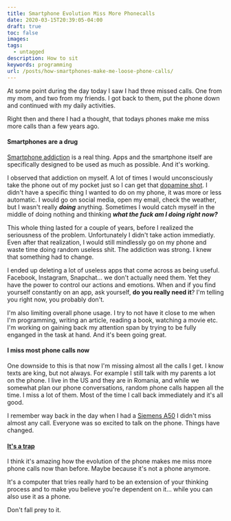 ```yaml
---
title: Smartphone Evolution Miss More Phonecalls
date: 2020-03-15T20:39:05-04:00
draft: true
toc: false
images:
tags:
  - untagged
description: How to sit
keywords: programming
url: /posts/how-smartphones-make-me-loose-phone-calls/
---
```


At some point during the day today I saw I had three missed calls. One from my mom, and two from my friends. I got back to them, put the phone down and continued with my daily activities.

Right then and there I had a thought, that todays phones make me miss more calls than a few years ago.

#### Smartphones are a drug

[Smartphone addiction](https://en.wikipedia.org/wiki/Problematic_smartphone_use) is a real thing. Apps and the smartphone itself are specifically designed to be used as much as possible. And it's working.

I observed that addiction on myself. A lot of times I would unconsciously take the phone out of my pocket just so I can get that [dopamine shot](https://www.theguardian.com/technology/2018/mar/04/has-dopamine-got-us-hooked-on-tech-facebook-apps-addiction). I didn't have a specific thing I wanted to do on my phone, it was more or less automatic. I would go on social media, open my email, check the weather, but I wasn't really ***doing*** anything. Sometimes I would catch myself in the middle of doing nothing and thinking ***what the fuck am I doing right now?***

This whole thing lasted for a couple of years, before I realized the seriousness of the problem. Unfortunately I didn't take action immediatly. Even after that realization, I would still mindlessly go on my phone and waste time doing random useless shit. The addiction was strong. I knew that something had to change.

I ended up deleting a lot of useless apps that come across as being useful. Facebook, Instagram, Snapchat... we don't actually need them. Yet they have the power to control our actions and emotions. When and if you find yourself constantly on an app, ask yourself, **do you really need it**? I'm telling you right now, you probably don't.

I'm also limiting overall phone usage. I try to not have it close to me when I'm programming, writing an article, reading a book, watching a movie etc. I'm working on gaining back my attention span by trying to be fully enganged in the task at hand. And it's been going great.

#### I miss most phone calls now

One downside to this is that now I'm missing almost all the calls I get. I know texts are king, but not always. For example I still talk with my parents a lot on the phone. I live in the US and they are in Romania, and while we somewhat plan our phone conversations, random phone calls happen all the time. I miss a lot of them. Most of the time I call back immediately and it's all good.

I remember way back in the day when I had a [Siemens A50](https://hdimages-raw.s3.amazonaws.com/siemensa50-1354158248-4.jpg) I didn't miss almost any call. Everyone was so excited to talk on the phone. Things have changed.

#### [It's a trap](https://www.youtube.com/watch?v=4F4qzPbcFiA)

I think it's amazing how the evolution of the phone makes me miss more phone calls now than before. Maybe because it's not a phone anymore.

It's a computer that tries really hard to be an extension of your thinking process and to make you believe you're dependent on it... while you can also use it as a phone.

Don't fall prey to it.
